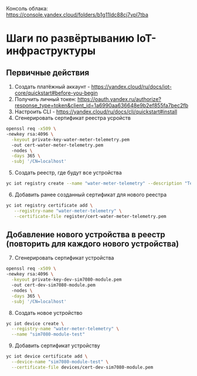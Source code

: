 Консоль облака: https://console.yandex.cloud/folders/b1g11ldc88cj7vpl7tba

# Шаги по развёртыванию IoT-инфраструктуры

## Первичные действия
1. Создать платёжный аккаунт - https://yandex.cloud/ru/docs/iot-core/quickstart#before-you-begin
2. Получить личный токен: https://oauth.yandex.ru/authorize?response_type=token&client_id=1a6990aa636648e9b2ef855fa7bec2fb
3. Настроить CLI - https://yandex.cloud/ru/docs/cli/quickstart#install
4. Сгенерировать сертификат реестра усройств
```bash
openssl req -x509 \
-newkey rsa:4096 \
  -keyout private-key-water-meter-telemetry.pem
  -out cert-water-meter-telemetry.pem
  -nodes \
  -days 365 \
  -subj '/CN=localhost'
```
5. Создать  реестр, где будут все устройства
```bash
yc iot registry create --name "water-meter-telemetry" --description "Test register for water meter MQTT sensors"
```
6. Добавить ранее созданный сертификат для нового реестра
```bash
yc iot registry certificate add \
   --registry-name "water-meter-telemetry" \
   --certificate-file register/cert-water-meter-telemetry.pem
```

## Добавление нового устройства в реестр (повторить для каждого нового устройства)
7. Сгенерировать сертификат устройства
```bash
openssl req -x509 \
-newkey rsa:4096 \
  -keyout private-key-dev-sim7080-module.pem
  -out cert-dev-sim7080-module.pem
  -nodes \
  -days 365 \
  -subj '/CN=localhost'
```

8. Создать новое устройство
```bash
yc iot device create \
  --registry-name "water-meter-telemetry" \
  --name "sim7080-module-test"
```

9. Добавить сертификат устройству
```bash
yc iot device certificate add \
  --device-name "sim7080-module-test" \
  --certificate-file devices/cert-dev-sim7080-module.pem
```
